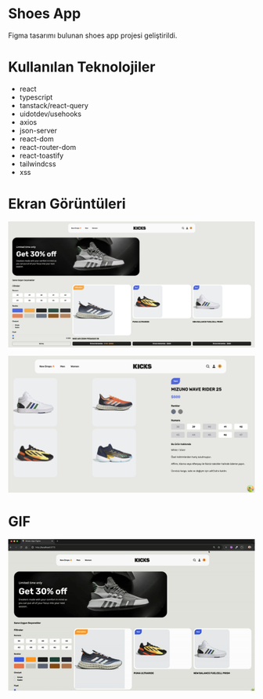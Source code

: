 # Shoes App
Figma tasarımı bulunan shoes app projesi geliştirildi.

# Kullanılan Teknolojiler
- react
- typescript
- tanstack/react-query
- uidotdev/usehooks
- axios
- json-server
- react-dom
- react-router-dom
- react-toastify
- tailwindcss
- xss

# Ekran Görüntüleri
![](/public/shoes1.png)

![](/public/shoes2.png)

# GIF
![](/public/shoes.gif)
